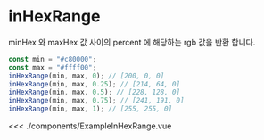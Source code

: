 <script setup>
import ExampleInHexRange from './components/ExampleInHexRange.vue'
</script>

# inHexRange

minHex 와 maxHex 값 사이의 percent 에 해당하는 rgb 값을 반환 합니다.

```ts
const min = "#c80000";
const max = "#ffff00";
inHexRange(min, max, 0); // [200, 0, 0]
inHexRange(min, max, 0.25); // [214, 64, 0]
inHexRange(min, max, 0.5); // [228, 128, 0]
inHexRange(min, max, 0.75); // [241, 191, 0]
inHexRange(min, max, 1); // [255, 255, 0]
```

<ExampleInHexRange />

<<< ./components/ExampleInHexRange.vue